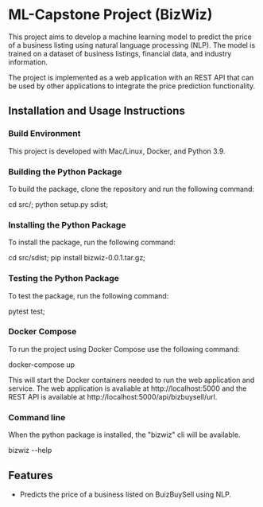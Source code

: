 # ML-Capstone Project (BizWiz)

This project aims to develop a machine learning model to predict the price of a business listing using natural language processing (NLP). The model is trained on a dataset of business listings, financial data, and industry information.

The project is implemented as a web application with an REST API that can be used by other applications to integrate the price prediction functionality.

## Installation and Usage Instructions

### Build Environment

This project is developed with Mac/Linux, Docker, and Python 3.9.

### Building the Python Package

To build the package, clone the repository and run the following command:

  cd src/; python setup.py sdist;

### Installing the Python Package

To install the package, run the following command:

  cd src/sdist; pip install bizwiz-0.0.1.tar.gz;

### Testing the Python Package

To test the package, run the following command:

  pytest test;      

### Docker Compose

To run the project using Docker Compose use the following command:

  docker-compose up

This will start the Docker containers needed to run the web application and service.
The web application is avaliable at http://localhost:5000 and the REST API is available at http://localhost:5000/api/bizbuysell/url.

### Command line

When the python package is installed, the "bizwiz" cli will be available.

  bizwiz --help

## Features

* Predicts the price of a business listed on BuizBuySell using NLP.
